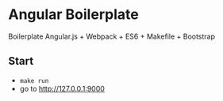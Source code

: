 Angular Boilerplate
===

Boilerplate Angular.js + Webpack + ES6 + Makefile + Bootstrap

Start
---

- `make run`
- go to http://127.0.0.1:9000
